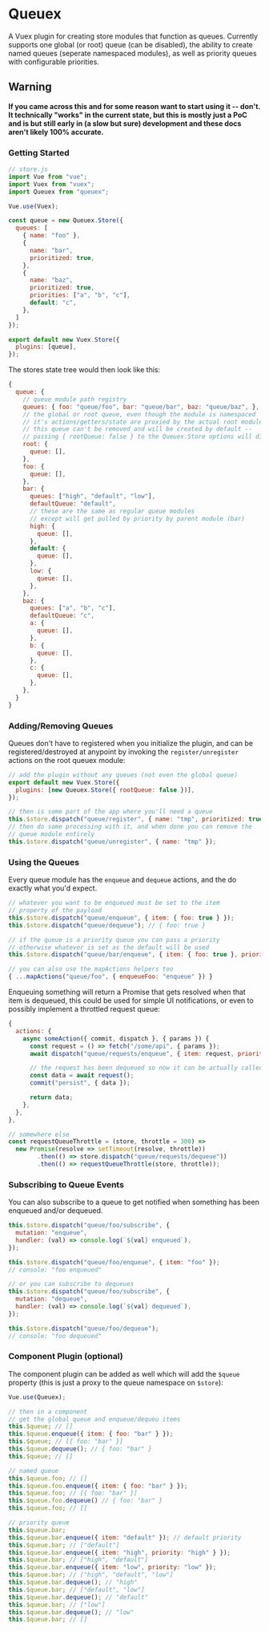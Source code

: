 # Queuex

A Vuex plugin for creating store modules that function as queues. Currently
supports one global (or root) queue (can be disabled), the ability to
create named queues (seperate namespaced modules), as well as priority queues
with configurable priorities.

## Warning

**If you came across this and for some reason want to start using it -- don't.
It technically "works" in the current state, but this is mostly just a PoC and
is but still early in (a slow but sure) development and these docs aren't likely
100% accurate.**

### Getting Started

```js
// store.js
import Vue from "vue";
import Vuex from "vuex";
import Queuex from "queuex";

Vue.use(Vuex);

const queue = new Queuex.Store({
  queues: [
    { name: "foo" },
    {
      name: "bar",
      prioritized: true,
    },
    {
      name: "baz",
      prioritized: true,
      priorities: ["a", "b", "c"],
      default: "c",
    },
  ]
});

export default new Vuex.Store({
  plugins: [queue],
});
```

The stores state tree would then look like this:

```js
{
  queue: {
    // queue module path registry
    queues: { foo: "queue/foo", bar: "queue/bar", baz: "queue/baz", },
    // the global or root queue, even though the module is namespaced
    // it's actions/getters/state are proxied by the actual root module
    // this queue can't be removed and will be created by default --
    // passing { rootQueue: false } to the Queuex.Store options will disable it
    root: {
      queue: [],
    },
    foo: {
      queue: [],
    },
    bar: {
      queues: ["high", "default", "low"],
      defaultQueue: "default",
      // these are the same as regular queue modules
      // except will get pulled by priority by parent module (bar)
      high: {
        queue: [],
      },
      default: {
        queue: [],
      },
      low: {
        queue: [],
      },
    },
    baz: {
      queues: ["a", "b", "c"],
      defaultQueue: "c",
      a: {
        queue: [],
      },
      b: {
        queue: [],
      },
      c: {
        queue: [],
      },
    },
  }
}
```

### Adding/Removing Queues

Queues don't have to registered when you initialize the plugin, and can be
registered/destroyed at anypoint by invoking the `register/unregister` actions on the root
queuex module:

```js
// add the plugin without any queues (not even the global queue)
export default new Vuex.Store({
  plugins: [new Queuex.Store({ rootQueue: false })],
});

// then is some part of the app where you'll need a queue
this.$store.dispatch("queue/register", { name: "tmp", prioritized: true });
// then do some processing with it, and when done you can remove the
// queue module entirely
this.$store.dispatch("queue/unregister", { name: "tmp" });
```

### Using the Queues

Every queue module has the `enqueue` and `dequeue` actions, and the
do exactly what you'd expect.

```js
// whatever you want to be enqueued must be set to the item
// property of the payload
this.$store.dispatch("queue/enqueue", { item: { foo: true } });
this.$store.dispatch("queue/dequeue"); // { foo: true }

// if the queue is a priority queue you can pass a priority
// otherwise whatever is set as the default will be used
this.$store.dispatch("queue/bar/enqueue", { item: { foo: true }, priority: "high" });

// you can also use the mapActions helpers too
{ ...mapActions("queue/foo", { enqueueFoo: "enqueue" }) }
```

Enqueuing something will return a Promise that gets resolved when that item
is dequeued, this could be used for simple UI notifications, or even to
possibly implement a throttled request queue:

```js
{
  actions: {
    async someAction({ commit, dispatch }, { params }) {
      const request = () => fetch("/some/api", { params });
      await dispatch("queue/requests/enqueue", { item: request, priority: "low" }, { root: true });

      // the request has been dequeued so now it can be actually called
      const data = await request();
      commit("persist", { data });

      return data;
    },
  },
},

// somewhere else
const requestQueueThrottle = (store, throttle = 300) =>
  new Promise(resolve => setTimeout(resolve, throttle))
        .then(() => store.dispatch("queue/requests/dequeue"))
        .then(() => requestQueueThrottle(store, throttle));
```

### Subscribing to Queue Events

You can also subscribe to a queue to get notified when something has
been enqueued and/or dequeued.

```js
this.$store.dispatch("queue/foo/subscribe", {
  mutation: "enqueue",
  handler: (val) => console.log(`${val} enqueued`),
});

this.$store.dispatch("queue/foo/enqueue", { item: "foo" });
// console: "foo enqueued"

// or you can subscribe to dequeues
this.$store.dispatch("queue/foo/subscribe", {
  mutation: "dequeue",
  handler: (val) => console.log(`${val} dequeued`),
});

this.$store.dispatch("queue/foo/dequeue");
// console: "foo dequeued"
```

### Component Plugin (optional)

The component plugin can be added as well which will add the `$queue`
property (this is just a proxy to the queue namespace on `$store`):

```js
Vue.use(Queuex);

// then in a component
// get the global queue and enqueue/dequeu items
this.$queue; // []
this.$queue.enqueue({ item: { foo: "bar" } });
this.$queue; // [{ foo: "bar" }]
this.$queue.dequeue(); // { foo: "bar" }
this.$queue; // []

// named queue
this.$queue.foo; // []
this.$queue.foo.enqueue({ item: { foo: "bar" } });
this.$queue.foo; // [{ foo: "bar" }]
this.$queue.foo.dequeue() // { foo: "bar" }
this.$queue.foo; // []

// priority queue
this.$queue.bar;
this.$queue.bar.enqueue({ item: "default" }); // default priority
this.$queue.bar; // ["default"]
this.$queue.bar.enqueue({ item: "high", priority: "high" } });
this.$queue.bar; // ["high", "default"]
this.$queue.bar.enqueue({ item: "low", priority: "low" });
this.$queue.bar; // ["high", "default", "low"]
this.$queue.bar.dequeue(); // "high"
this.$queue.bar; // ["default", "low"]
this.$queue.bar.dequeue(); // "default"
this.$queue.bar; // ["low"]
this.$queue.bar.dequeue(); // "low"
this.$queue.bar; // []
```
